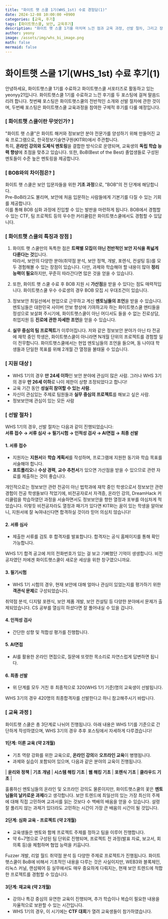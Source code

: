 ```yaml
---
title: "화이트 햇 스쿨 1기(WHS_1st) 수료 경험담(1)"
date: 2024-12-08 10:00:00 +0900
categories: [교육, 후기]
tags: [화이트햇스쿨, 보안, 교육후기]
description: "화이트 햇 스쿨 1기를 마치며 느낀 점과 교육 과정, 선발 절차, 그리고 장점에 대해 소개합니다."
author: yeony
image: /assets/img/whs_bi_image.png
math: false
mermaid: false
---
```


# 화이트햇 스쿨 1기(WHS_1st) 수료 후기(1)

안녕하세요, 화이트햇스쿨 1기를 수료하고 화이트햇스쿨 서포터즈로 활동하고 있는 yeonyy21입니다.
화이트햇스쿨 1기를 수료하고 느낀 후기를 두 포스팅에 걸쳐 말씀드리려 합니다.
첫번째 포스팅은 화이트햇스쿨의 전반적인 소개와 선발 절차에 관한 것이며,
두번째 포스팅은 화이트햇스쿨 교육과정을 참여한 구체적 후기를 다룰 예정입니다.

### **[ 화이트햇 스쿨이란 무엇인가? ]**

"화이트 햇 스쿨"은 화이트 해커와 정보보안 분야 전문가를 양성하기 위해 만들어진 교육 프로그램으로, 한국정보기술연구원(KITRI)에서 주관합니다.  
특히, **온라인 강의와 도제식 멘토링**을 결합한 방식으로 운영되며, 교육생의 **독립 학습 능력 향상**에 초점을 맞추고 있습니다. 또한, BoB(Best of the Best) 졸업생들로 구성된 멘토들이 수준 높은 멘토링을 제공합니다.

### **[ BOB와의 차이점은? ]**

화이트 햇 스쿨은 보안 입문자들을 위한 **기초 과정**으로, "BOB"의 전 단계에 해당합니다.  
Pre-BoB라고도 불리며, 보안에 처음 입문하는 사람들에게 기본기를 다질 수 있는 기회를 제공합니다.  
이를 통해 BOB 심화 과정에 진입할 수 있는 발판을 마련하게 됩니다.
BOB에서 경험할 수 있는 CTF, 팀 프로젝트 등의 우수한 커리큘럼은 화이트햇스쿨에서도 경험할 수 있답니다.

### **[ 화이트햇 스쿨의 특징과 장점 ]**

1. 화이트 햇 스쿨만의 독특한 점은 **트랙별 모집이 아닌 전반적인 보안 지식을 폭넓게 다룬다는 것**입니다.  
따라서, 보안의 다양한 분야(취약점 분석, 보안 정책, 개발, 포렌식, 컨설팅 등)를 모두 경험해볼 수 있는 장점이 있습니다.
다만, 과제와 학습해야 할 내용이 많아 **정리 능력이 필요**하지만, 꾸준히 따라간다면 많은 것을 얻을 수 있습니다.  

2. 또한, 화이트 햇 스쿨 수료 후 BOB 지원 시 **가산점**을 받을 수 있다는 점도 매력적입니다.
화이트햇스쿨 우수 수료생의 경우 BOB 모집 시 우대조건이 있습니다.

3. 정보보안 최일선에서 현업으로 근무하고 계신 **멘토님들의 조언**을 받을 수 있습니다.
멘토님들은 대한민국 사이버 안보 향상에 기여하고자 하는 화이트햇스쿨 멘티들을 정성으로 보살펴 주시기에,
화이트햇스쿨이 아닌 어디서도 들을 수 없는 진로상담, 취업지원 등 **진로에 관한 자세한 조언**을 얻을 수 있습니다. 

4. **실무 중심의 팀 프로젝트**가 이루어집니다.
저와 같은 정보보안 분야가 아닌 타 전공에 재학 중인 학생은, 화이트햇스쿨이 아니라면 N개월 단위의 프로젝트를 경험할 일이 전무합니다.
화이트햇스쿨에서는 현업 멘토님들의 조언을 들으며, 동 나이대 학생들과 단일한 목표를 위해 2개월 간 열정을 불태울 수 있습니다.

### **[ 지원 대상 ]**

- WHS 1기의 경우 **만 24세 이하**인 보안 분야에 관심이 많은 사람.
그러나 WHS 3기의 경우 **만 26세 이하**로 나이 제한이 상향 조정되었다고 합니다!
- 교육 기간 동안 **성실히 참여할 수 있는 사람.**
- 자신이 관심있는 주제로 팀원들과 **실무 중심의 프로젝트**를 해보고 싶은 사람.
- 정보보안에 관심이 있는 모든 사람

### **[ 선발 절차 ]**

WHS 1기의 경우, 선발 절차는 다음과 같이 진행되었습니다:  
**서류 접수 → 서류 심사 → 필기시험 → 인적성 검사 → AI면접 → 최종 선발**

#### **1. 서류 접수**
- 지원자는 **지원서**와 **학습 계획서**를 작성하며, 프로그램에 지원한 동기와 학습 목표를 서술해야 합니다.
- **포트폴리오**나 **수상 경력**, **교수 추천서**가 있으면 가산점을 받을 수 있으므로 관련 자료를 제출하는 것이 좋습니다.

개인적으로는 정보보안 관련 전공이 아닌 법학과에 재학 중인 학생으로서 정보보안 관련 경험이 전공 학생들보다 적었기에,
비전공자로서 자격증, 온라인 강의, DreamHack 커리큘럼을 학습하였던 과정을 서술하면서도 정보보안을 향한 열정과 포부를 야심차게 적었습니다.
이렇듯 비전공자라도 열정과 패기가 있다면 KITRI는 꿈이 있는 학생을 알아보니, 지원서에 잘 녹여내신다면 합격하실 것이라 믿어 의심치 않습니다!

#### **2. 서류 심사**
- 제출한 서류를 검토 후 합격자를 발표합니다. 합격자는 공식 홈페이지를 통해 확인 가능합니다.

WHS 1기 합격 공고에 저의 전화번호가 있는 걸 보고 기뻐했던 기억이 생생합니다. 비전공자였던 저에겐 화이트햇스쿨이 새로운 세상을 위한 창구였으니까요.

#### **3. 필기시험**
- WHS 1기 시험의 경우, 현재 보안에 대해 얼마나 관심이 있었는지를 평가하기 위한 **객관식 문제**로 구성되었습니다.

취약점 분석, 디지털 포렌식, 보안 제품 개발, 보안 컨설팅 등 다양한 분야에서 문제가 출제되었습니다. 
CS 공부를 열심히 하셨다면 잘 풀어내실 수 있을 겁니다.

#### **4. 인적성 검사**
- 간단한 성향 및 적합성 평가를 진행합니다.

#### **5. AI면접**
- AI를 활용한 온라인 면접으로, 질문에 또렷한 목소리로 자연스럽게 답변하면 됩니다.

#### **6. 최종 선발**
- 위 단계를 모두 거친 후 최종적으로 320(WHS 1기 기준)명의 교육생이 선발됩니다.

WHS 3기의 경우 420명의 최종합격자를 선발한다고 하니 참고해주시기 바랍니다.

### **[ 교육 과정 ]**

화이트햇 스쿨은 총 3단계로 나뉘어 진행됩니다.
아래 내용은 WHS 1기를 기준으로 간단하게 작성하였으며, WHS 3기의 경우 추후 포스팅에서 자세하게 다루겠습니다!

#### **1단계: 이론 교육 (약 2개월)**
- 기초 역량 강화를 위한 교육으로, **온라인 강의**와 **오프라인 교육**이 병행됩니다.
- 과제와 실습이 포함되어 있으며, 다음과 같은 분야의 교육이 진행됩니다.

| **윤리와 정책** | **기초 개념** | **시스템 해킹 기초** | **웹 해킹 기초** | **포렌식 기초** | **클라우드 기초** |

훌륭하신 멘토님들의 온라인 및 오프라인 강의도 물론이지만,
화이트햇스쿨의 꽃은 **멘토님들의 날카로운 과제**라고 생각합니다.
보안 트렌드에 최일선의 있는 가장 최신의 주제에 대해 직접 고민하며 교과서를 읽는 것보다 수 백배의 배움을 얻을 수 있습니다.
설령 잘 풀리지 않는 과제가 있더라도 고민하는 시간이 가장 큰 배움의 시간이 될 것입니다.

#### **2단계: 심화 교육 - 프로젝트 (약 2개월)**
- 교육생들은 멘토와 함께 프로젝트 주제를 정하고 팀을 이루어 진행합니다.
- 약 6~7명으로 구성된 팀 단위로 진행되며, 프로젝트 전 과정(발표 자료, 보고서, 회의록 등)을 체험하며 협업 능력을 키웁니다.

Fuzzer 개발, 리얼 월드 취약점 분석 등 다양한 주제로 프로젝트가 진행됩니다.
화이트햇스쿨이 BoB에 비해서 기초적인 내용을 다루는 것은 사실이지만, WEB3와 블록체인, 리눅스 커널, 랜섬웨어 등 실무에서도 매우 중요하게 다뤄지는, 현재 보안 트렌드에 적합한 프로젝트를 경험할 수 있습니다.

#### **3단계: 재교육 (약 2개월)**
- 강의나 특강 중심의 유연한 교육이 진행되며, 추가 학습이나 복습이 필요한 내용을 자율적으로 보완할 수 있는 시간입니다.
- WHS 1기의 경우, 이 시기에는 **CTF 대회**가 열려 교육생들이 참가하였습니다.
